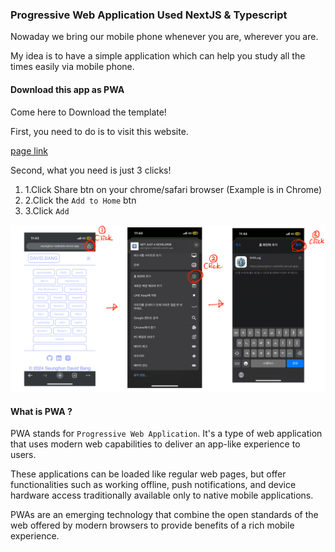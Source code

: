 ### Progressive Web Application Used NextJS & Typescript

Nowaday we bring our mobile phone whenever you are, wherever you are.

My idea is to have a simple application which can help you study all the times easily via mobile phone.

#### Download this app as PWA 

Come here to Download the template!

First, you need to do is to visit this website.

<span id="download_link">[page link](https://seunghun-website.vercel.app)</span>

Second, what you need is just 3 clicks!

1. 1.Click Share btn on your chrome/safari browser (Example is in Chrome)
2. 2.Click the `Add to Home` btn 
3. 3.Click `Add`

<img src="public/pwa.jpeg" />

#### What is PWA ?

PWA stands for `Progressive Web Application`. It's a type of web application that uses modern web capabilities to deliver an app-like experience to users. 

These applications can be loaded like regular web pages, but offer functionalities such as working offline, push notifications, and device hardware access traditionally available only to native mobile applications. 

PWAs are an emerging technology that combine the open standards of the web offered by modern browsers to provide benefits of a rich mobile experience.
